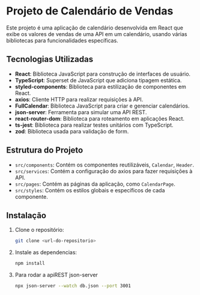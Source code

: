 # Projeto de Calendário de Vendas

Este projeto é uma aplicação de calendário desenvolvida em React que exibe os valores de vendas de uma API em um calendário, usando várias bibliotecas para funcionalidades específicas.

## Tecnologias Utilizadas

- **React**: Biblioteca JavaScript para construção de interfaces de usuário.
- **TypeScript**: Superset de JavaScript que adiciona tipagem estática.
- **styled-components**: Biblioteca para estilização de componentes em React.
- **axios**: Cliente HTTP para realizar requisições à API.
- **FullCalendar**: Biblioteca JavaScript para criar e gerenciar calendários.
- **json-server**: Ferramenta para simular uma API REST.
- **react-router-dom**: Biblioteca para roteamento em aplicações React.
- **ts-jest**: Biblioteca para realizar testes unitários com TypeScript.
- **zod**: Biblioteca usada para validação de form.

## Estrutura do Projeto

- `src/components`: Contém os componentes reutilizáveis, `Calendar`, `Header`.
- `src/services`: Contém a configuração do axios para fazer requisições à API.
- `src/pages`: Contém as páginas da aplicação, como `CalendarPage`.
- `src/styles`: Contém os estilos globais e específicos de cada componente.

## Instalação

1. Clone o repositório:

   ```bash
   git clone <url-do-repositorio>

   ```

2. Instale as dependencias:

   ```bash
   npm install

   ```

3. Para rodar a apiREST json-server

   ```bash
   npx json-server --watch db.json --port 3001
   ```
